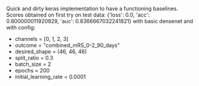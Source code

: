 Quick and dirty keras implementation to have a functioning baselines.
Scores obtained on first try on test data: 
{'loss': 0.0, 'acc': 0.800000011920929, 'auc': 0.8366667032241821}
with basic densenet and 
with config:
-    channels = [0, 1, 2, 3]
-    outcome = "combined_mRS_0-2_90_days"
-    desired_shape = (46, 46, 46)
-    split_ratio = 0.3
-   batch_size = 2
-   epochs = 200
-  initial_learning_rate = 0.0001
